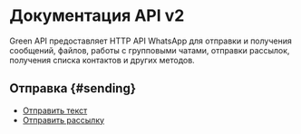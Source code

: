 # Документация API v2

Green API предоставляет HTTP API WhatsApp для отправки и получения сообщений, файлов, работы с групповыми чатами, отправки рассылок, получения списка контактов и других методов.

## Отправка {#sending}

- [Отправить текст](sending/send-text.md)
- [Отправить рассылку](sending/send-broadcast.md)


